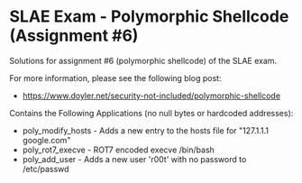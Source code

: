# SLAE Exam - Polymorphic Shellcode (Assignment #6)
Solutions for assignment #6 (polymorphic shellcode) of the SLAE exam.

For more information, please see the following blog post:
* https://www.doyler.net/security-not-included/polymorphic-shellcode

Contains the Following Applications (no null bytes or hardcoded addresses):
* poly_modify_hosts - Adds a new entry to the hosts file for "127.1.1.1 google.com"
* poly_rot7_execve - ROT7 encoded execve /bin/bash
* poly_add_user - Adds a new user 'r00t' with no password to /etc/passwd